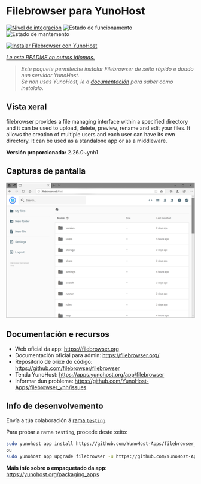 <!--
NOTA: Este README foi creado automáticamente por <https://github.com/YunoHost/apps/tree/master/tools/readme_generator>
NON debe editarse manualmente.
-->

# Filebrowser para YunoHost

[![Nivel de integración](https://dash.yunohost.org/integration/filebrowser.svg)](https://dash.yunohost.org/appci/app/filebrowser) ![Estado de funcionamento](https://ci-apps.yunohost.org/ci/badges/filebrowser.status.svg) ![Estado de mantemento](https://ci-apps.yunohost.org/ci/badges/filebrowser.maintain.svg)

[![Instalar Filebrowser con YunoHost](https://install-app.yunohost.org/install-with-yunohost.svg)](https://install-app.yunohost.org/?app=filebrowser)

*[Le este README en outros idiomas.](./ALL_README.md)*

> *Este paquete permíteche instalar Filebrowser de xeito rápido e doado nun servidor YunoHost.*  
> *Se non usas YunoHost, le a [documentación](https://yunohost.org/install) para saber como instalalo.*

## Vista xeral

filebrowser provides a file managing interface within a specified directory and it can be used to upload, delete, preview, rename and edit your files. It allows the creation of multiple users and each user can have its own directory. It can be used as a standalone app or as a middleware.


**Versión proporcionada:** 2.26.0~ynh1

## Capturas de pantalla

![Captura de pantalla de Filebrowser](./doc/screenshots/screenshot.PNG)

## Documentación e recursos

- Web oficial da app: <https://filebrowser.org>
- Documentación oficial para admin: <https://filebrowser.org/>
- Repositorio de orixe do código: <https://github.com/filebrowser/filebrowser>
- Tenda YunoHost: <https://apps.yunohost.org/app/filebrowser>
- Informar dun problema: <https://github.com/YunoHost-Apps/filebrowser_ynh/issues>

## Info de desenvolvemento

Envía a túa colaboración á [rama `testing`](https://github.com/YunoHost-Apps/filebrowser_ynh/tree/testing).

Para probar a rama `testing`, procede deste xeito:

```bash
sudo yunohost app install https://github.com/YunoHost-Apps/filebrowser_ynh/tree/testing --debug
ou
sudo yunohost app upgrade filebrowser -u https://github.com/YunoHost-Apps/filebrowser_ynh/tree/testing --debug
```

**Máis info sobre o empaquetado da app:** <https://yunohost.org/packaging_apps>

